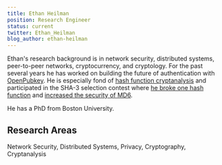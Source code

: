 ```yaml
---
title: Ethan Heilman
position: Research Engineer
status: current
twitter: Ethan_Heilman
blog_author: ethan-heilman
---
```


Ethan's research background is in network security, distributed systems, peer-to-peer networks, cryptocurrency, and cryptology. For the past several years he has worked on building the future of authentication with [OpenPubkey](https://github.com/openpubkey/openpubkey). He is especially fond of [hash function cryptanalysis](https://eprint.iacr.org/2019/344) and participated in the SHA-3 selection contest where [he broke one hash function](https://eprint.iacr.org/2009/415) and [increased the security of MD6](https://eprint.iacr.org/2011/374).

He has a PhD from Boston University.


## Research Areas

Network Security, Distributed Systems, Privacy, Cryptography, Cryptanalysis
